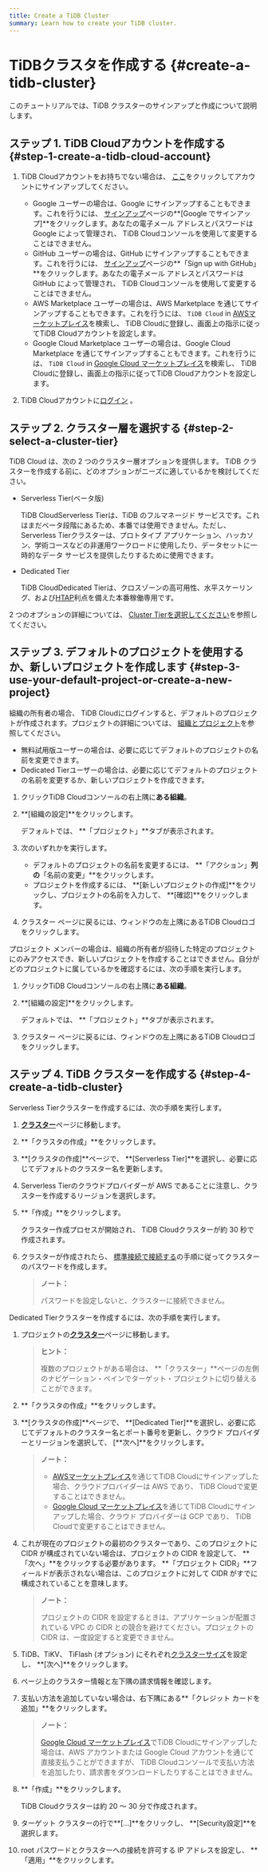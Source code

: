 ```yaml
---
title: Create a TiDB Cluster
summary: Learn how to create your TiDB cluster.
---
```


# TiDBクラスタを作成する {#create-a-tidb-cluster}

このチュートリアルでは、TiDB クラスターのサインアップと作成について説明します。

## ステップ 1. TiDB Cloudアカウントを作成する {#step-1-create-a-tidb-cloud-account}

1.  TiDB Cloudアカウントをお持ちでない場合は、 [ここ](https://tidbcloud.com/signup)をクリックしてアカウントにサインアップしてください。

    -   Google ユーザーの場合は、Google にサインアップすることもできます。これを行うには、 [サインアップ](https://tidbcloud.com/signup)ページの**[Google でサインアップ]**をクリックします。あなたの電子メール アドレスとパスワードは Google によって管理され、 TiDB Cloudコンソールを使用して変更することはできません。
    -   GitHub ユーザーの場合は、GitHub にサインアップすることもできます。これを行うには、 [サインアップ](https://tidbcloud.com/signup)ページの**「Sign up with GitHub」**をクリックします。あなたの電子メール アドレスとパスワードは GitHub によって管理され、 TiDB Cloudコンソールを使用して変更することはできません。
    -   AWS Marketplace ユーザーの場合は、AWS Marketplace を通じてサインアップすることもできます。これを行うには、 `TiDB Cloud` in [AWSマーケットプレイス](https://aws.amazon.com/marketplace)を検索し、 TiDB Cloudに登録し、画面上の指示に従ってTiDB Cloudアカウントを設定します。
    -   Google Cloud Marketplace ユーザーの場合は、Google Cloud Marketplace を通じてサインアップすることもできます。これを行うには、 `TiDB Cloud` in [Google Cloud マーケットプレイス](https://console.cloud.google.com/marketplace)を検索し、 TiDB Cloudに登録し、画面上の指示に従ってTiDB Cloudアカウントを設定します。

2.  TiDB Cloudアカウントに[ログイン](https://tidbcloud.com/) 。

## ステップ 2. クラスター層を選択する {#step-2-select-a-cluster-tier}

TiDB Cloud は、次の 2 つのクラスター層オプションを提供します。 TiDB クラスターを作成する前に、どのオプションがニーズに適しているかを検討してください。

-   Serverless Tier(ベータ版)

    TiDB CloudServerless Tierは、TiDB のフルマネージド サービスです。これはまだベータ段階にあるため、本番では使用できません。ただし、Serverless Tierクラスターは、プロトタイプ アプリケーション、ハッカソン、学術コースなどの非運用ワークロードに使用したり、データセットに一時的なデータ サービスを提供したりするために使用できます。

-   Dedicated Tier

    TiDB CloudDedicated Tierは、クロスゾーンの高可用性、水平スケーリング、および[HTAP](https://en.wikipedia.org/wiki/Hybrid_transactional/analytical_processing)利点を備えた本番稼働専用です。

2 つのオプションの詳細については、 [Cluster Tierを選択してください](/tidb-cloud/select-cluster-tier.md)を参照してください。

## ステップ 3. デフォルトのプロジェクトを使用するか、新しいプロジェクトを作成します {#step-3-use-your-default-project-or-create-a-new-project}

組織の所有者の場合、 TiDB Cloudにログインすると、デフォルトのプロジェクトが作成されます。プロジェクトの詳細については、 [組織とプロジェクト](/tidb-cloud/manage-user-access.md#organizations-and-projects)を参照してください。

-   無料試用版ユーザーの場合は、必要に応じてデフォルトのプロジェクトの名前を変更できます。
-   Dedicated Tierユーザーの場合は、必要に応じてデフォルトのプロジェクトの名前を変更するか、新しいプロジェクトを作成できます。

1.  クリック<mdsvgicon name="icon-top-organization">TiDB Cloudコンソールの右上隅に**ある組織**。</mdsvgicon>

2.  **[組織の設定]**をクリックします。

    デフォルトでは、 **「プロジェクト」**タブが表示されます。

3.  次のいずれかを実行します。

    -   デフォルトのプロジェクトの名前を変更するには、 **「アクション」**列の**「名前の変更」**をクリックします。
    -   プロジェクトを作成するには、 **[新しいプロジェクトの作成]**をクリックし、プロジェクトの名前を入力して、 **[確認]**をクリックします。

4.  クラスター ページに戻るには、ウィンドウの左上隅にあるTiDB Cloudロゴをクリックします。

プロジェクト メンバーの場合は、組織の所有者が招待した特定のプロジェクトにのみアクセスでき、新しいプロジェクトを作成することはできません。自分がどのプロジェクトに属しているかを確認するには、次の手順を実行します。

1.  クリック<mdsvgicon name="icon-top-organization">TiDB Cloudコンソールの右上隅に**ある組織**。</mdsvgicon>

2.  **[組織の設定]**をクリックします。

    デフォルトでは、 **「プロジェクト」**タブが表示されます。

3.  クラスター ページに戻るには、ウィンドウの左上隅にあるTiDB Cloudロゴをクリックします。

## ステップ 4. TiDB クラスターを作成する {#step-4-create-a-tidb-cluster}

<SimpleTab>
<div label="Serverless Tier">

Serverless Tierクラスターを作成するには、次の手順を実行します。

1.  [**クラスター**](https://tidbcloud.com/console/clusters)ページに移動します。

2.  **「クラスタの作成」**をクリックします。

3.  **[クラスタの作成]**ページで、 **[Serverless Tier]**を選択し、必要に応じてデフォルトのクラスター名を更新します。

4.  Serverless Tierのクラウドプロバイダーが AWS であることに注意し、クラスターを作成するリージョンを選択します。

5.  **「作成」**をクリックします。

    クラスター作成プロセスが開始され、 TiDB Cloudクラスターが約 30 秒で作成されます。

6.  クラスターが作成されたら、 [標準接続で接続する](/tidb-cloud/connect-via-standard-connection.md#serverless-tier)の手順に従ってクラスターのパスワードを作成します。

    > **ノート：**
    >
    > パスワードを設定しないと、クラスターに接続できません。

</div>

<div label="Dedicated Tier">

Dedicated Tierクラスターを作成するには、次の手順を実行します。

1.  プロジェクトの[**クラスター**](https://tidbcloud.com/console/clusters)ページに移動します。

    > **ヒント：**
    >
    > 複数のプロジェクトがある場合は、 **「クラスター」**ページの左側のナビゲーション・ペインでターゲット・プロジェクトに切り替えることができます。

2.  **「クラスタの作成」**をクリックします。

3.  **[クラスタの作成]**ページで、 **[Dedicated Tier]**を選択し、必要に応じてデフォルトのクラスター名とポート番号を更新し、クラウド プロバイダーとリージョンを選択して、 [**次へ]**をクリックします。

    > **ノート：**
    >
    > -   [AWSマーケットプレイス](https://aws.amazon.com/marketplace)を通じてTiDB Cloudにサインアップした場合、クラウドプロバイダーは AWS であり、 TiDB Cloudで変更することはできません。
    > -   [Google Cloud マーケットプレイス](https://console.cloud.google.com/marketplace)を通じてTiDB Cloudにサインアップした場合、クラウド プロバイダーは GCP であり、 TiDB Cloudで変更することはできません。

4.  これが現在のプロジェクトの最初のクラスターであり、このプロジェクトに CIDR が構成されていない場合は、プロジェクトの CIDR を設定して、 **「次へ」**をクリックする必要があります。 **「プロジェクト CIDR」**フィールドが表示されない場合は、このプロジェクトに対して CIDR がすでに構成されていることを意味します。

    > **ノート：**
    >
    > プロジェクトの CIDR を設定するときは、アプリケーションが配置されている VPC の CIDR との競合を避けてください。プロジェクトの CIDR は、一度設定すると変更できません。

5.  TiDB、TiKV、 TiFlash (オプション) にそれぞれ[クラスターサイズ](/tidb-cloud/size-your-cluster.md)を設定し、 **[次へ]**をクリックします。

6.  ページ上のクラスター情報と左下隅の請求情報を確認します。

7.  支払い方法を追加していない場合は、右下隅にある**「クレジット カードを追加」**をクリックします。

    > **ノート：**
    >
    > [Google Cloud マーケットプレイス](https://console.cloud.google.com/marketplace)でTiDB Cloudにサインアップした場合は、AWS アカウントまたは Google Cloud アカウントを通じて直接支払うことができますが、 TiDB Cloudコンソールで支払い方法を追加したり、請求書をダウンロードしたりすることはできません。

8.  **「作成」**をクリックします。

    TiDB Cloudクラスターは約 20 ～ 30 分で作成されます。

9.  ターゲット クラスターの行で**[...]**をクリックし、 **[Security設定]**を選択します。

10. root パスワードとクラスターへの接続を許可する IP アドレスを設定し、 **「適用」**をクリックします。

</div>
</SimpleTab>
